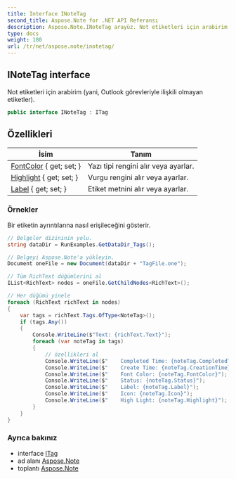 ```yaml
---
title: Interface INoteTag
second_title: Aspose.Note for .NET API Referansı
description: Aspose.Note.INoteTag arayüz. Not etiketleri için arabirim yani Outlook görevleriyle ilişkili olmayan etiketler.
type: docs
weight: 180
url: /tr/net/aspose.note/inotetag/
---
```

## INoteTag interface

Not etiketleri için arabirim (yani, Outlook görevleriyle ilişkili olmayan etiketler).

```csharp
public interface INoteTag : ITag
```

## Özellikleri

| İsim | Tanım |
| --- | --- |
| [FontColor](../../aspose.note/inotetag/fontcolor/) { get; set; } | Yazı tipi rengini alır veya ayarlar. |
| [Highlight](../../aspose.note/inotetag/highlight/) { get; set; } | Vurgu rengini alır veya ayarlar. |
| [Label](../../aspose.note/inotetag/label/) { get; set; } | Etiket metnini alır veya ayarlar. |

### Örnekler

Bir etiketin ayrıntılarına nasıl erişileceğini gösterir.

```csharp
// Belgeler dizininin yolu.
string dataDir = RunExamples.GetDataDir_Tags();

// Belgeyi Aspose.Note'a yükleyin.
Document oneFile = new Document(dataDir + "TagFile.one");

// Tüm RichText düğümlerini al
IList<RichText> nodes = oneFile.GetChildNodes<RichText>();

// Her düğümü yinele
foreach (RichText richText in nodes)
{
    var tags = richText.Tags.OfType<NoteTag>();
    if (tags.Any())
    {
        Console.WriteLine($"Text: {richText.Text}");
        foreach (var noteTag in tags)
        {
            // özellikleri al
            Console.WriteLine($"    Completed Time: {noteTag.CompletedTime}");
            Console.WriteLine($"    Create Time: {noteTag.CreationTime}");
            Console.WriteLine($"    Font Color: {noteTag.FontColor}");
            Console.WriteLine($"    Status: {noteTag.Status}");
            Console.WriteLine($"    Label: {noteTag.Label}");
            Console.WriteLine($"    Icon: {noteTag.Icon}");
            Console.WriteLine($"    High Light: {noteTag.Highlight}");
        }
    }
}
```

### Ayrıca bakınız

* interface [ITag](../itag/)
* ad alanı [Aspose.Note](../../aspose.note/)
* toplantı [Aspose.Note](../../)


